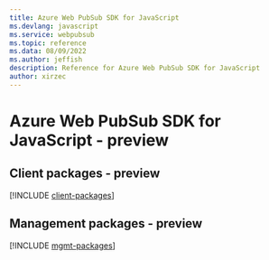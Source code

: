 ```yaml
---
title: Azure Web PubSub SDK for JavaScript
ms.devlang: javascript
ms.service: webpubsub
ms.topic: reference
ms.data: 08/09/2022
ms.author: jeffish
description: Reference for Azure Web PubSub SDK for JavaScript
author: xirzec
---
```

# Azure Web PubSub SDK for JavaScript - preview

## Client packages - preview
[!INCLUDE [client-packages](web-pubsub-client-index.md)]
## Management packages - preview
[!INCLUDE [mgmt-packages](web-pubsub-mgmt-index.md)]